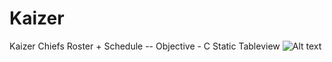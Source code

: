 # Kaizer
Kaizer Chiefs Roster + Schedule
-- Objective - C Static Tableview 
![Alt text](https://www.ithimba365.win/kchiefs/images/home2.png "Home")  
